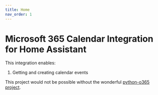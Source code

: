 ```yaml
---
title: Home
nav_order: 1
---
```


# Microsoft 365 Calendar Integration for Home Assistant

This integration enables:
1. Getting and creating calendar events

This project would not be possible without the wonderful [python-o365 project](https://github.com/O365/python-o365).
